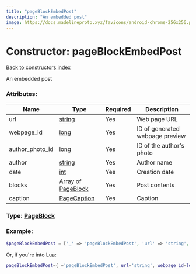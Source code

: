 ```yaml
---
title: "pageBlockEmbedPost"
description: "An embedded post"
image: https://docs.madelineproto.xyz/favicons/android-chrome-256x256.png
---
```

# Constructor: pageBlockEmbedPost  
[Back to constructors index](index.md)



An embedded post

### Attributes:

| Name     |    Type       | Required | Description |
|----------|---------------|----------|-------------|
|url|[string](../types/string.md) | Yes|Web page URL|
|webpage\_id|[long](../types/long.md) | Yes|ID of generated webpage preview|
|author\_photo\_id|[long](../types/long.md) | Yes|ID of the author's photo|
|author|[string](../types/string.md) | Yes|Author name|
|date|[int](../types/int.md) | Yes|Creation date|
|blocks|Array of [PageBlock](../types/PageBlock.md) | Yes|Post contents|
|caption|[PageCaption](../types/PageCaption.md) | Yes|Caption|



### Type: [PageBlock](../types/PageBlock.md)


### Example:

```php
$pageBlockEmbedPost = ['_' => 'pageBlockEmbedPost', 'url' => 'string', 'webpage_id' => long, 'author_photo_id' => long, 'author' => 'string', 'date' => int, 'blocks' => [PageBlock, PageBlock], 'caption' => PageCaption];
```  


Or, if you're into Lua:

```lua
pageBlockEmbedPost={_='pageBlockEmbedPost', url='string', webpage_id=long, author_photo_id=long, author='string', date=int, blocks={PageBlock}, caption=PageCaption}

```


